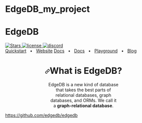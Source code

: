 # EdgeDB_my_project

# EdgeDB

<a href="https://github.com/edgedb/edgedb">
    <img src="https://camo.githubusercontent.com/458a1bff52a26343608160370dd03e00a76e49fe2d81d32905766d1d23041703/68747470733a2f2f696d672e736869656c64732e696f2f6769746875622f73746172732f6564676564622f656467656462" alt="Stars" data-canonical-src="https://img.shields.io/github/stars/edgedb/edgedb" style="max-width: 100%;">
  </a>
<a href="https://github.com/edgedb/edgedb/blob/master/LICENSE">
    <img alt="license" src="https://camo.githubusercontent.com/e688d55dab653a01baa76e718f3aa473a08b1d57c9b4fcb7d553012a76d807c5/68747470733a2f2f696d672e736869656c64732e696f2f62616467652f6c6963656e73652d417061636865253230322e302d626c7565" data-canonical-src="https://img.shields.io/badge/license-Apache%202.0-blue" style="max-width: 100%;">
  </a>
<a href="https://discord.gg/umUueND6ag" rel="nofollow">
    <img alt="discord" src="https://camo.githubusercontent.com/5fd7cf8ac96659b5f65a50e23d3f5613f6e42b2d84f61d7a5f5dd188d0def1cf/68747470733a2f2f696d672e736869656c64732e696f2f646973636f72642f3834313435313738333732383532393435313f636f6c6f723d353836354632266c6162656c3d646973636f7264266c6f676f3d646973636f7264266c6f676f436f6c6f723d386139303935" data-canonical-src="https://img.shields.io/discord/841451783728529451?color=5865F2&amp;label=discord&amp;logo=discord&amp;logoColor=8a9095" style="max-width: 100%;">
  </a>
<br><a href="https://www.edgedb.com/docs/guides/quickstart" rel="nofollow">Quickstart</a>
<span>&nbsp;&nbsp;•&nbsp;&nbsp;</span>
<a href="https://www.edgedb.com" rel="nofollow">Website</a>
<a href="https://www.edgedb.com/docs" rel="nofollow">Docs</a>
<span>&nbsp;&nbsp;•&nbsp;&nbsp;</span>
<a href="https://www.edgedb.com/docs" rel="nofollow">Docs</a>
<span>&nbsp;&nbsp;•&nbsp;&nbsp;</span>
<a href="https://www.edgedb.com/tutorial" rel="nofollow">Playground</a>
<span>&nbsp;&nbsp;•&nbsp;&nbsp;</span>
<a href="https://www.edgedb.com/blog" rel="nofollow">Blog</a>

<div align="center" dir="auto">
  <h1 tabindex="-1" dir="auto"><a id="user-content-what-is-edgedb" class="anchor" aria-hidden="true" href="#what-is-edgedb"><svg class="octicon octicon-link" viewBox="0 0 16 16" version="1.1" width="16" height="16" aria-hidden="true"><path d="m7.775 3.275 1.25-1.25a3.5 3.5 0 1 1 4.95 4.95l-2.5 2.5a3.5 3.5 0 0 1-4.95 0 .751.751 0 0 1 .018-1.042.751.751 0 0 1 1.042-.018 1.998 1.998 0 0 0 2.83 0l2.5-2.5a2.002 2.002 0 0 0-2.83-2.83l-1.25 1.25a.751.751 0 0 1-1.042-.018.751.751 0 0 1-.018-1.042Zm-4.69 9.64a1.998 1.998 0 0 0 2.83 0l1.25-1.25a.751.751 0 0 1 1.042.018.751.751 0 0 1 .018 1.042l-1.25 1.25a3.5 3.5 0 1 1-4.95-4.95l2.5-2.5a3.5 3.5 0 0 1 4.95 0 .751.751 0 0 1-.018 1.042.751.751 0 0 1-1.042.018 1.998 1.998 0 0 0-2.83 0l-2.5 2.5a1.998 1.998 0 0 0 0 2.83Z"></path></svg></a>What is EdgeDB?</h1>
  <p dir="auto">
    EdgeDB is a new kind of database
    <br>
    that takes the best parts of
    <br>
    relational databases, graph
    <br>
    databases, and ORMs. We call it
    <br>a <b>graph-relational database</b>.
  </p>
</div>

https://github.com/edgedb/edgedb
